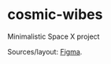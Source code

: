 # cosmic-wibes
Minimalistic Space X project

Sources/layout:
[Figma](https://www.figma.com/file/3v7NoedNxo8IwmktTsQYXa/Space-X?node-id=2%3A2&t=VIQjcfUfuX7PLBLp-0).
